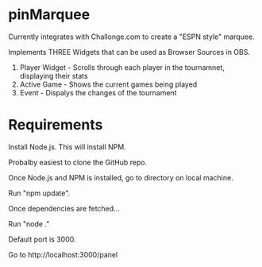 # pinMarquee

Currently integrates with Challonge.com to create a "ESPN style" marquee.

Implements THREE Widgets that can be used as Browser Sources in OBS.

1. Player Widget - Scrolls through each player in the tournamnet, displaying their stats
2. Active Game - Shows the current games being played
3. Event - Dispalys the changes of the tournament

# Requirements

Install Node.js.  This will install NPM.

Probalby easiest to clone the GitHub repo.

Once Node.js and NPM is installed, go to directory on local machine.

Run "npm update".

Once dependencies are fetched...

Run "node ."

Default port is 3000.

Go to http://localhost:3000/panel
